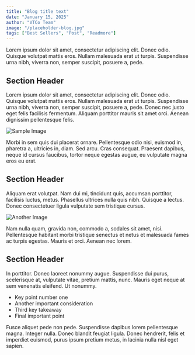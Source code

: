 ```yaml
---
title: "Blog title text"
date: "January 15, 2025"
author: "VTCo Team"
image: "/placeholder-blog.jpg"
tags: ["Best Sellers", "Post", "Readmore"]
---
```


Lorem ipsum dolor sit amet, consectetur adipiscing elit. Donec odio. Quisque volutpat mattis eros. Nullam malesuada erat ut turpis. Suspendisse urna nibh, viverra non, semper suscipit, posuere a, pede.

## Section Header

Lorem ipsum dolor sit amet, consectetur adipiscing elit. Donec odio. Quisque volutpat mattis eros. Nullam malesuada erat ut turpis. Suspendisse urna nibh, viverra non, semper suscipit, posuere a, pede. Donec nec justo eget felis facilisis fermentum. Aliquam porttitor mauris sit amet orci. Aenean dignissim pellentesque felis.

![Sample Image](/placeholder-blog.jpg)

Morbi in sem quis dui placerat ornare. Pellentesque odio nisi, euismod in, pharetra a, ultricies in, diam. Sed arcu. Cras consequat. Praesent dapibus, neque id cursus faucibus, tortor neque egestas augue, eu vulputate magna eros eu erat.

## Section Header

Aliquam erat volutpat. Nam dui mi, tincidunt quis, accumsan porttitor, facilisis luctus, metus. Phasellus ultrices nulla quis nibh. Quisque a lectus. Donec consectetuer ligula vulputate sem tristique cursus.

![Another Image](/placeholder-blog.jpg)

Nam nulla quam, gravida non, commodo a, sodales sit amet, nisi. Pellentesque habitant morbi tristique senectus et netus et malesuada fames ac turpis egestas. Mauris et orci. Aenean nec lorem.

## Section Header

In porttitor. Donec laoreet nonummy augue. Suspendisse dui purus, scelerisque at, vulputate vitae, pretium mattis, nunc. Mauris eget neque at sem venenatis eleifend. Ut nonummy.

- Key point number one
- Another important consideration
- Third key takeaway
- Final important point

Fusce aliquet pede non pede. Suspendisse dapibus lorem pellentesque magna. Integer nulla. Donec blandit feugiat ligula. Donec hendrerit, felis et imperdiet euismod, purus ipsum pretium metus, in lacinia nulla nisl eget sapien.
